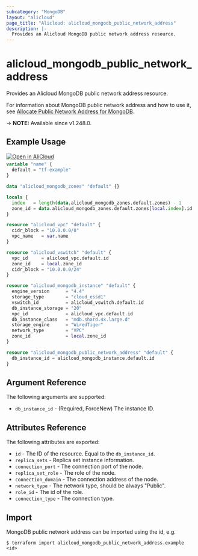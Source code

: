 ```yaml
---
subcategory: "MongoDB"
layout: "alicloud"
page_title: "Alicloud: alicloud_mongodb_public_network_address"
description: |-
  Provides an Alicloud MongoDB public network address resource.
---
```


# alicloud_mongodb_public_network_address

Provides an Alicloud MongoDB public network address resource.

For information about MongoDB public network address and how to use it, see [Allocate Public Network Address for MongoDB](https://www.alibabacloud.com/help/en/mongodb/getting-started/apply-for-a-public-endpoint-for-an-apsaradb-for-mongodb-instance-optional).

-> **NOTE:** Available since v1.248.0.

## Example Usage


<div style="display: block;margin-bottom: 40px;"><div class="oics-button" style="float: right;position: absolute;margin-bottom: 10px;">
  <a href="https://api.aliyun.com/terraform?resource=alicloud_mongodb_public_network_address&exampleId=65adeb2d-5510-4f42-102d-f310f9f6c98ecbeafc5c&activeTab=example&spm=docs.r.mongodb_public_network_address.0.65adeb2d55&intl_lang=EN_US" target="_blank">
    <img alt="Open in AliCloud" src="https://img.alicdn.com/imgextra/i1/O1CN01hjjqXv1uYUlY56FyX_!!6000000006049-55-tps-254-36.svg" style="max-height: 44px; max-width: 100%;">
  </a>
</div></div>

```terraform
variable "name" {
  default = "tf-example"
}

data "alicloud_mongodb_zones" "default" {}

locals {
  index   = length(data.alicloud_mongodb_zones.default.zones) - 1
  zone_id = data.alicloud_mongodb_zones.default.zones[local.index].id
}

resource "alicloud_vpc" "default" {
  cidr_block = "10.0.0.0/8"
  vpc_name   = var.name
}

resource "alicloud_vswitch" "default" {
  vpc_id     = alicloud_vpc.default.id
  zone_id    = local.zone_id
  cidr_block = "10.0.0.0/24"
}

resource "alicloud_mongodb_instance" "default" {
  engine_version      = "4.4"
  storage_type        = "cloud_essd1"
  vswitch_id          = alicloud_vswitch.default.id
  db_instance_storage = "20"
  vpc_id              = alicloud_vpc.default.id
  db_instance_class   = "mdb.shard.4x.large.d"
  storage_engine      = "WiredTiger"
  network_type        = "VPC"
  zone_id             = local.zone_id
}

resource "alicloud_mongodb_public_network_address" "default" {
  db_instance_id = alicloud_mongodb_instance.default.id
}
```

## Argument Reference

The following arguments are supported:
* `db_instance_id` - (Required, ForceNew) The instance ID.

## Attributes Reference

The following attributes are exported:
* `id` - The ID of the resource. Equal to the `db_instance_id`.
* `replica_sets` - Replica set instance information.
 * `connection_port` - The connection port of the node.
 * `replica_set_role` - The role of the node.
 * `connection_domain` - The connection address of the node.
 * `network_type` - The network type, should be always "Public".
 * `role_id` - The id of the role.
 * `connection_type` - The connection type.

## Import

MongoDB public network address can be imported using the id, e.g.

```shell
$ terraform import alicloud_mongodb_public_network_address.example <id>
```